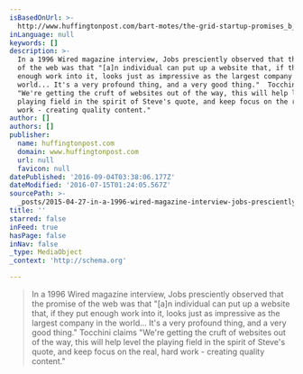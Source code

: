 ```yaml
---
isBasedOnUrl: >-
  http://www.huffingtonpost.com/bart-motes/the-grid-startup-promises_b_7130772.html
inLanguage: null
keywords: []
description: >-
  In a 1996 Wired magazine interview, Jobs presciently observed that the promise
  of the web was that "[a]n individual can put up a website that, if they put
  enough work into it, looks just as impressive as the largest company in the
  world... It's a very profound thing, and a very good thing."  Tocchini claims
  "We're getting the cruft of websites out of the way, this will help level the
  playing field in the spirit of Steve's quote, and keep focus on the real, hard
  work - creating quality content."
author: []
authors: []
publisher:
  name: huffingtonpost.com
  domain: www.huffingtonpost.com
  url: null
  favicon: null
datePublished: '2016-09-04T03:38:06.177Z'
dateModified: '2016-07-15T01:24:05.567Z'
sourcePath: >-
  _posts/2015-04-27-in-a-1996-wired-magazine-interview-jobs-presciently-observe.md
title: ''
starred: false
inFeed: true
hasPage: false
inNav: false
_type: MediaObject
_context: 'http://schema.org'

---
```

> In a 1996 Wired magazine interview, Jobs presciently observed that the promise of the web was that "\[a\]n individual can put up a website that, if they put enough work into it, looks just as impressive as the largest company in the world... It's a very profound thing, and a very good thing." Tocchini claims "We're getting the cruft of websites out of the way, this will help level the playing field in the spirit of Steve's quote, and keep focus on the real, hard work - creating quality content."